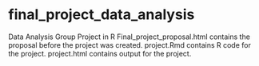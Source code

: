 # final_project_data_analysis
 Data Analysis Group Project in R
 Final_project_proposal.html contains the proposal before the project was created.
 project.Rmd contains R code for the project.
 project.html contains output for the project.
